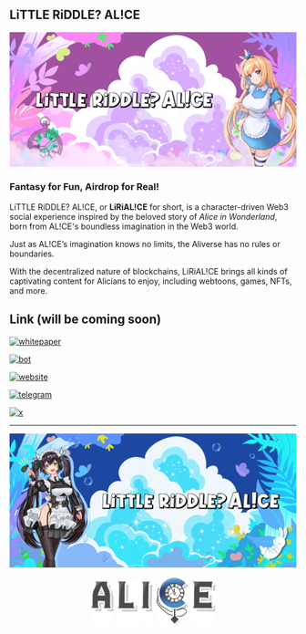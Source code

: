 ## LiTTLE RiDDLE? AL!CE

![LRA3](https://github.com/lirialice/lirialice/blob/main/Banner_01.png)

### Fantasy for Fun, Airdrop for Real!
LiTTLE RiDDLE? AL!CE, or **LiRiAL!CE** for short, is a character-driven Web3 social experience inspired by the beloved story of _Alice in Wonderland_, born from AL!CE's boundless imagination in the Web3 world.

Just as AL!CE’s imagination knows no limits, the Aliverse has no rules or boundaries.

With the decentralized nature of blockchains, LiRiAL!CE brings all kinds of captivating content for Alicians to enjoy, including webtoons, games, NFTs, and more.

## Link (will be coming soon)

[![whitepaper](https://img.shields.io/badge/whitepaper-lirial!ce-4ADDF9.svg?style=for-the-badge&logo=gitbook&logoColor=white)](https://app.gitbook.com/o/WngDNa1CdcHbyrIVqPNs/s/V7NJ8N9e3Pq6kWr1Dy53/)

[![bot](https://img.shields.io/badge/bot-lirial!ce-4ADDF9.svg?style=for-the-badge&logo=probot&logoColor=white)](https://lirialice.io)

[![website](https://img.shields.io/badge/website-lirial!ce-4ADDF9.svg?style=for-the-badge&logo=googlehome&logoColor=white)](https://lirialice.io)

[![telegram](https://img.shields.io/badge/telegram-lirial!ce-4ADDF9.svg?style=for-the-badge&logo=telegram&logoColor=white)](https://lirialice.io)

[![x](https://img.shields.io/badge/x-lirial!ce-4ADDF9.svg?style=for-the-badge&logo=x&logoColor=white)](https://lirialice.io)

- - -

![LRA3](https://github.com/lirialice/lirialice/blob/main/Banner_02.png)

<p align="center">
<img src="https://github.com/lirialice/lirialice/blob/main/aa.png" height="80"> 
<img src="https://github.com/lirialice/lirialice/blob/main/ll.png" height="80"> 
<img src="https://github.com/lirialice/lirialice/blob/main/ii.png" height="80"> <img src="https://github.com/lirialice/lirialice/blob/main/c.gif" height="85"> 
<img src="https://github.com/lirialice/lirialice/blob/main/ee.png" height="80"> </p>
